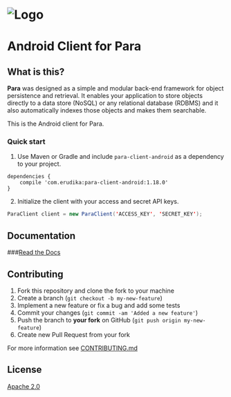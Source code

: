 ![Logo](https://s3-eu-west-1.amazonaws.com/org.paraio/para.png)
============================

# Android Client for Para


## What is this?

**Para** was designed as a simple and modular back-end framework for object persistence and retrieval.
It enables your application to store objects directly to a data store (NoSQL) or any relational database (RDBMS)
and it also automatically indexes those objects and makes them searchable.

This is the Android client for Para.

### Quick start

1. Use Maven or Gradle and include `para-client-android` as a 
dependency to your project.

```
dependencies {
    compile 'com.erudika:para-client-android:1.18.0'
}
```

2. Initialize the client with your access and secret API keys.
```java
ParaClient client = new ParaClient('ACCESS_KEY', 'SECRET_KEY');
```

## Documentation

###[Read the Docs](http://paraio.org/docs)

## Contributing

1. Fork this repository and clone the fork to your machine
2. Create a branch (`git checkout -b my-new-feature`)
3. Implement a new feature or fix a bug and add some tests
4. Commit your changes (`git commit -am 'Added a new feature'`)
5. Push the branch to **your fork** on GitHub (`git push origin my-new-feature`)
6. Create new Pull Request from your fork

For more information see [CONTRIBUTING.md](https://github.com/Erudika/para/blob/master/CONTRIBUTING.md)

## License
[Apache 2.0](LICENSE)